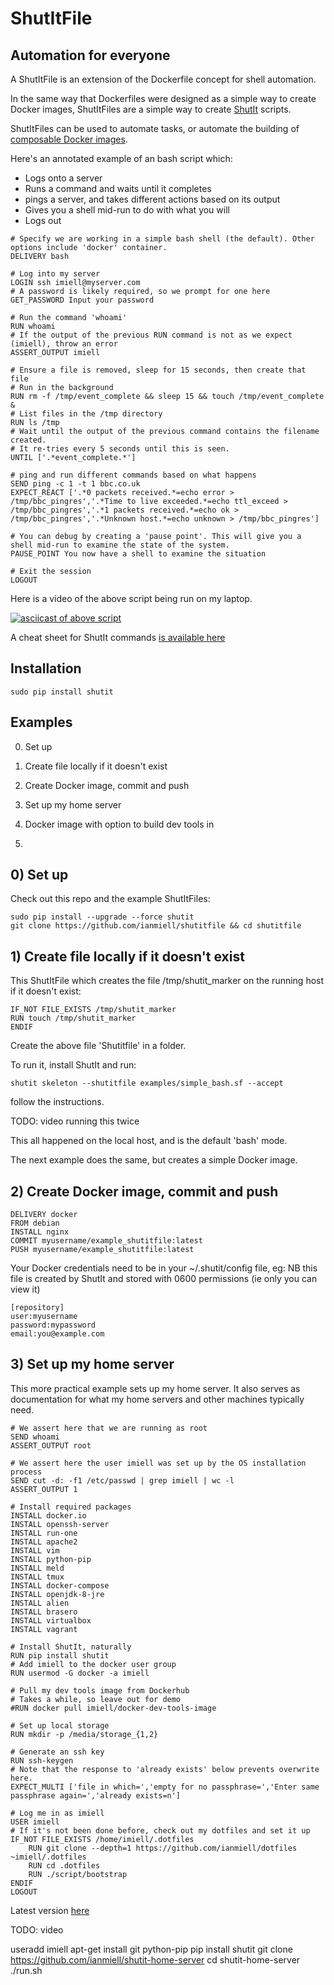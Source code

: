 # ShutItFile

## Automation for everyone

A ShutItFile is an extension of the Dockerfile concept for shell automation.

In the same way that Dockerfiles were designed as a simple way to create Docker images, ShutItFiles are a simple way to create [ShutIt](http://ianmiell.github.io/shutit/) scripts.

ShutItFiles can be used to automate tasks, or automate the building of [composable Docker images](https://github.com/ianmiell/shutit/blob/gh-pages/images/ShutIt.png).

Here's an annotated example of an bash script which:

- Logs onto a server
- Runs a command and waits until it completes
- pings a server, and takes different actions based on its output
- Gives you a shell mid-run to do with what you will
- Logs out

```
# Specify we are working in a simple bash shell (the default). Other options include 'docker' container.
DELIVERY bash

# Log into my server
LOGIN ssh imiell@myserver.com
# A password is likely required, so we prompt for one here
GET_PASSWORD Input your password

# Run the command 'whoami'
RUN whoami
# If the output of the previous RUN command is not as we expect (imiell), throw an error
ASSERT_OUTPUT imiell

# Ensure a file is removed, sleep for 15 seconds, then create that file
# Run in the background
RUN rm -f /tmp/event_complete && sleep 15 && touch /tmp/event_complete &
# List files in the /tmp directory
RUN ls /tmp
# Wait until the output of the previous command contains the filename created.
# It re-tries every 5 seconds until this is seen.
UNTIL ['.*event_complete.*']

# ping and run different commands based on what happens
SEND ping -c 1 -t 1 bbc.co.uk
EXPECT_REACT ['.*0 packets received.*=echo error > /tmp/bbc_pingres','.*Time to live exceeded.*=echo ttl_exceed > /tmp/bbc_pingres','.*1 packets received.*=echo ok > /tmp/bbc_pingres','.*Unknown host.*=echo unknown > /tmp/bbc_pingres']

# You can debug by creating a 'pause point'. This will give you a shell mid-run to examine the state of the system.
PAUSE_POINT You now have a shell to examine the situation

# Exit the session
LOGOUT
```

Here is a video of the above script being run on my laptop.

[![asciicast of above script](https://asciinema.org/a/48639.png)](https://asciinema.org/a/48639)

A cheat sheet for ShutIt commands [is available here](https://github.com/ianmiell/shutit-templates/blob/shutitfile/CheatSheet.md)

## Installation

```
sudo pip install shutit
```

## Examples 

0) Set up

1) Create file locally if it doesn't exist

2) Create Docker image, commit and push

3) Set up my home server

3) Docker image with option to build dev tools in

4) 

## 0) Set up

Check out this repo and the example ShutItFiles:

```
sudo pip install --upgrade --force shutit
git clone https://github.com/ianmiell/shutitfile && cd shutitfile
```
                                                                                                                                             

## 1) Create file locally if it doesn't exist

This ShutItFile which creates the file /tmp/shutit_marker on the running host if it doesn't exist:

```
IF_NOT FILE_EXISTS /tmp/shutit_marker
RUN touch /tmp/shutit_marker
ENDIF
```

Create the above file 'Shutitfile' in a folder.

To run it, install ShutIt and run:

```
shutit skeleton --shutitfile examples/simple_bash.sf --accept
```

follow the instructions.

TODO: video running this twice

This all happened on the local host, and is the default 'bash' mode.

The next example does the same, but creates a simple Docker image.

## 2) Create Docker image, commit and push

```
DELIVERY docker
FROM debian
INSTALL nginx
COMMIT myusername/example_shutitfile:latest
PUSH myusername/example_shutitfile:latest
```

Your Docker credentials need to be in your ~/.shutit/config file, eg:
NB this file is created by ShutIt and stored with 0600 permissions (ie only you can view it)

```
[repository]
user:myusername
password:mypassword
email:you@example.com
```

## 3) Set up my home server

This more practical example sets up my home server. It also serves as documentation
for what my home servers and other machines typically need.

```
# We assert here that we are running as root
SEND whoami
ASSERT_OUTPUT root

# We assert here the user imiell was set up by the OS installation process
SEND cut -d: -f1 /etc/passwd | grep imiell | wc -l
ASSERT_OUTPUT 1

# Install required packages
INSTALL docker.io
INSTALL openssh-server
INSTALL run-one
INSTALL apache2
INSTALL vim
INSTALL python-pip
INSTALL meld
INSTALL tmux
INSTALL docker-compose
INSTALL openjdk-8-jre
INSTALL alien
INSTALL brasero
INSTALL virtualbox
INSTALL vagrant

# Install ShutIt, naturally
RUN pip install shutit
# Add imiell to the docker user group
RUN usermod -G docker -a imiell 

# Pull my dev tools image from Dockerhub
# Takes a while, so leave out for demo
#RUN docker pull imiell/docker-dev-tools-image

# Set up local storage
RUN mkdir -p /media/storage_{1,2}

# Generate an ssh key
RUN ssh-keygen
# Note that the response to 'already exists' below prevents overwrite here.                                                                                                       
EXPECT_MULTI ['file in which=','empty for no passphrase=','Enter same passphrase again=','already exists=n'] 

# Log me in as imiell
USER imiell
# If it's not been done before, check out my dotfiles and set it up
IF_NOT FILE_EXISTS /home/imiell/.dotfiles
	RUN git clone --depth=1 https://github.com/ianmiell/dotfiles ~imiell/.dotfiles
	RUN cd .dotfiles
	RUN ./script/bootstrap
ENDIF
LOGOUT
```

Latest version [here](https://github.com/ianmiell/shutit-home-server/blob/master/Shutitfile)

TODO: video

useradd imiell
apt-get install git python-pip 
pip install shutit
git clone https://github.com/ianmiell/shutit-home-server
cd shutit-home-server
./run.sh

